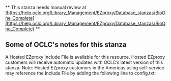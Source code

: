 ** This stanza needs manual review at [https://help.oclc.org/Library_Management/EZproxy/Database_stanzas/BioOne_Complete](https://help.oclc.org/Library_Management/EZproxy/Database_stanzas/BioOne_Complete) **

## Some of OCLC's notes for this stanza

A Hosted EZproxy Include File is available for this resource. Hosted EZproxy customers will receive automatic updates with OCLC&rsquo;s latest version of this stanza. Note: Hosted EZproxy customers in the Americas using self-service may reference the Include File by adding the following line to config.txt:

&nbsp;
